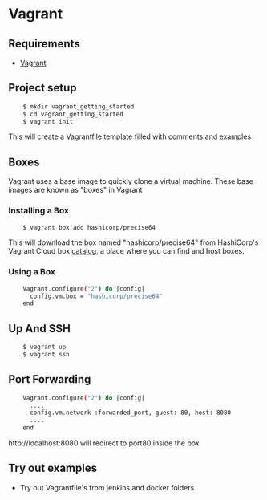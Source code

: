 # Vagrant

## Requirements
- [Vagrant](https://www.vagrantup.com/downloads.html)

## Project setup
```sh
    $ mkdir vagrant_getting_started
    $ cd vagrant_getting_started
    $ vagrant init
```
This will create a Vagrantfile template filled with comments and examples

## Boxes
Vagrant uses a base image to quickly clone a virtual machine. These base images are known as "boxes" in Vagrant

### Installing a Box

```sh
    $ vagrant box add hashicorp/precise64
```
This will download the box named "hashicorp/precise64" from HashiCorp's Vagrant Cloud box [catalog](https://vagrantcloud.com/boxes/search), a place where you can find and host boxes.

### Using a Box

```sh
    Vagrant.configure("2") do |config|
      config.vm.box = "hashicorp/precise64"
    end
```

## Up And SSH
```sh
    $ vagrant up
    $ vagrant ssh
```
## Port Forwarding
```sh
    Vagrant.configure("2") do |config|
      ....
      config.vm.network :forwarded_port, guest: 80, host: 8080
      ....
    end
```
http://localhost:8080 will redirect to port80 inside the box

## Try out examples
- Try out Vagrantfile's from jenkins and docker folders


